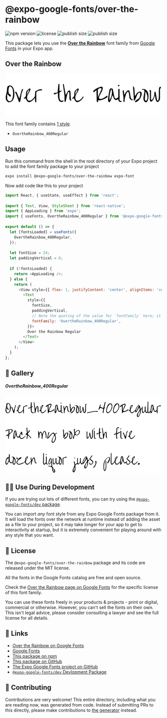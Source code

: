 # @expo-google-fonts/over-the-rainbow

![npm version](https://flat.badgen.net/npm/v/@expo-google-fonts/over-the-rainbow)
![license](https://flat.badgen.net/github/license/expo/google-fonts)
![publish size](https://flat.badgen.net/packagephobia/install/@expo-google-fonts/over-the-rainbow)
![publish size](https://flat.badgen.net/packagephobia/publish/@expo-google-fonts/over-the-rainbow)

This package lets you use the [**Over the Rainbow**](https://fonts.google.com/specimen/Over+the+Rainbow) font family from [Google Fonts](https://fonts.google.com/) in your Expo app.

## Over the Rainbow

![Over the Rainbow](./font-family.png)

This font family contains [1 style](#-gallery).

- `OvertheRainbow_400Regular`

## Usage

Run this command from the shell in the root directory of your Expo project to add the font family package to your project
```sh
expo install @expo-google-fonts/over-the-rainbow expo-font
```

Now add code like this to your project
```js
import React, { useState, useEffect } from 'react';

import { Text, View, StyleSheet } from 'react-native';
import { AppLoading } from 'expo';
import { useFonts, OvertheRainbow_400Regular } from '@expo-google-fonts/over-the-rainbow';

export default () => {
  let [fontsLoaded] = useFonts({
    OvertheRainbow_400Regular,
  });

  let fontSize = 24;
  let paddingVertical = 6;

  if (!fontsLoaded) {
    return <AppLoading />;
  } else {
    return (
      <View style={{ flex: 1, justifyContent: 'center', alignItems: 'center' }}>
        <Text
          style={{
            fontSize,
            paddingVertical,
            // Note the quoting of the value for `fontFamily` here; it expects a string!
            fontFamily: 'OvertheRainbow_400Regular',
          }}>
          Over the Rainbow Regular
        </Text>
      </View>
    );
  }
};

```

## 🔡 Gallery

##### OvertheRainbow_400Regular
![OvertheRainbow_400Regular](./OvertheRainbow_400Regular.ttf.png)


## 👩‍💻 Use During Development

If you are trying out lots of different fonts, you can try using the [`@expo-google-fonts/dev` package](https://github.com/expo/google-fonts/tree/master/font-packages/dev#readme).

You can import *any* font style from any Expo Google Fonts package from it. It will load the fonts
over the network at runtime instead of adding the asset as a file to your project, so it may take longer
for your app to get to interactivity at startup, but it is extremely convenient
for playing around with any style that you want.

## 📖 License

The `@expo-google-fonts/over-the-rainbow` package and its code are released under the MIT license.

All the fonts in the Google Fonts catalog are free and open source.

Check the [Over the Rainbow page on Google Fonts](https://fonts.google.com/specimen/Over+the+Rainbow) for the specific license of this font family.

You can use these fonts freely in your products & projects - print or digital, commercial or otherwise. However, you can't sell the fonts on their own. This isn't legal advice, please consider consulting a lawyer and see the full license for all details.

## 🔗 Links

- [Over the Rainbow on Google Fonts](https://fonts.google.com/specimen/Over+the+Rainbow)
- [Google Fonts](https://fonts.google.com/)
- [This package on npm](https://www.npmjs.com/package/@expo-google-fonts/over-the-rainbow)
- [This package on GitHub](https://github.com/expo/google-fonts/tree/master/font-packages/over-the-rainbow)
- [The Expo Google Fonts project on GitHub](https://github.com/expo/google-fonts)
- [`@expo-google-fonts/dev` Devlopment Package](https://github.com/expo/google-fonts/tree/master/font-packages/dev)

## 🤝 Contributing

Contributions are very welcome! This entire directory, including what you are reading now, was generated from code. Instead of submitting PRs to this directly, please make contributions to [the generator](https://github.com/expo/google-fonts/tree/master/packages/generator) instead.

